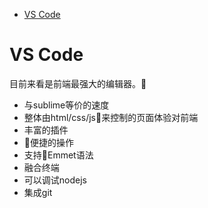 <!-- TOC -->

- [VS Code](#vs-code)

<!-- /TOC -->

# VS Code

目前来看是前端最强大的编辑器。

- 与sublime等价的速度
- 整体由html/css/js来控制的页面体验对前端
- 丰富的插件
- 便捷的操作
- 支持Emmet语法
- 融合终端
- 可以调试nodejs
- 集成git